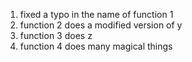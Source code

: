 1. fixed a typo in the name of function 1
2. function 2 does a modified version of y
3. function 3 does z
4. function 4 does many magical things